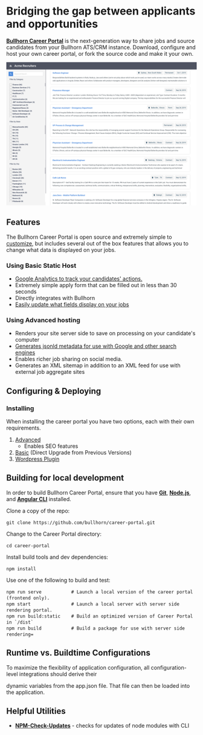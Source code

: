 
# Bridging the gap between applicants and opportunities

  

**[Bullhorn Career Portal](http://www.bullhorn.com)** is the next-generation way to share jobs and source candidates from your Bullhorn ATS/CRM instance. Download, configure and host your own career portal, or fork the source code and make it your own.

![release page](assets/media/homePage.png)

## Features

The Bullhorn Career Portal is open source and extremely simple to [customize](/customizing.md), but includes several out of the box features that allows you to change what data is displayed on your jobs.  

### Using Basic Static Host

- [Google Analytics to track your candidates' actions.](/google-analytics-details.md)
- Extremely simple apply form that can be filled out in less than 30 seconds
- Directly integrates with Bullhorn
- [Easily update what fields display on your jobs](/job-details.md)

### Using Advanced hosting

- Renders your site server side to save on processing on your candidate's computer
- [Generates jsonld metadata for use with Google and other search engines](/search-engine-indexing.md)
- Enables richer job sharing on social media.
- Generates an XML sitemap in addition to an XML feed for use with external job aggregate sites

## Configuring & Deploying

  

### Installing 
When installing the career portal you have two options, each with their own requirements.

 1. [Advanced](/advanced-install.md)
	 - Enables SEO features
 3. [Basic](/basic-install.md) (Direct Upgrade from Previous Versions)
 4. [Wordpress Plugin](/Using-the-Bullhorn-Career-Portal-on-Wordpress.md)
  

## Building for local development

  

In order to build Bullhorn Career Portal, ensure that you have **[Git](http://git-scm.com/downloads)**, **[Node.js](http://nodejs.org)**, and **[Angular CLI](https://angular.io/guide/setup-local#step-1-install-the-angular-cli)** installed.

  

Clone a copy of the repo:

  

```
git clone https://github.com/bullhorn/career-portal.git
```

  

Change to the Career Portal directory:

  

```
cd career-portal
```

  

Install build tools and dev dependencies:

  

```
npm install
```

  

Use one of the following to build and test:  

```
npm run serve           # Launch a local version of the career portal (frontend only).
npm start               # Launch a local server with server side rendering portal.
npm run build:static    # Build an optimized version of Career Portal in `/dist`
npm run build           # Build a package for use with server side rendering=
```

  
  
  

## Runtime vs. Buildtime Configurations

  

To maximize the flexibility of application configuration, all configuration-level integrations should derive their

dynamic variables from the app.json file. That file can then be loaded into the application.

  

## Helpful Utilities

  

* **[NPM-Check-Updates](https://github.com/tjunnone/npm-check-updates)** - checks for updates of node modules with CLI
